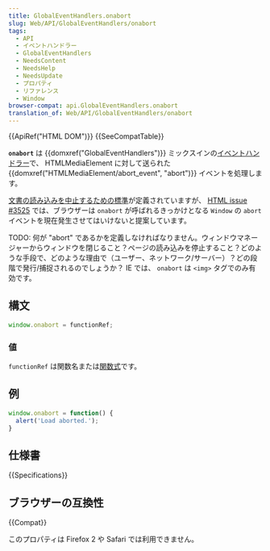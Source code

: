 ```yaml
---
title: GlobalEventHandlers.onabort
slug: Web/API/GlobalEventHandlers/onabort
tags:
  - API
  - イベントハンドラー
  - GlobalEventHandlers
  - NeedsContent
  - NeedsHelp
  - NeedsUpdate
  - プロパティ
  - リファレンス
  - Window
browser-compat: api.GlobalEventHandlers.onabort
translation_of: Web/API/GlobalEventHandlers/onabort
---
```

{{ApiRef("HTML DOM")}} {{SeeCompatTable}}

**`onabort`** は {{domxref("GlobalEventHandlers")}} ミックスインの[イベントハンドラー](/ja/docs/Web/Events/Event_handlers)で、 HTMLMediaElement に対して送られた {{domxref("HTMLMediaElement/abort_event", "abort")}} イベントを処理します。

[文書の読み込みを中止するための標準](https://html.spec.whatwg.org/multipage/browsing-the-web.html#abort-a-document)が定義されていますが、 [HTML issue #3525](https://github.com/whatwg/html/issues/3525) では、ブラウザーは `onabort` が呼ばれるきっかけとなる `Window` の `abort` イベントを現在発生させてはいけないと提案しています。

TODO: 何が "abort" であるかを定義しなければなりません。ウィンドウマネージャーからウィンドウを閉じること？ページの読み込みを停止すること？どのような手段で、どのような理由で（ユーザー、ネットワーク/サーバー）？どの段階で発行/捕捉されるのでしょうか？ IE では、 `onabort` は `<img>` タグでのみ有効です。

## 構文

```js
window.onabort = functionRef;
```

### 値

`functionRef` は関数名または[関数式](/ja/docs/Web/JavaScript/Reference/Operators/function)です。

## 例

```js
window.onabort = function() {
  alert('Load aborted.');
}
```

## 仕様書

{{Specifications}}

## ブラウザーの互換性

{{Compat}}

このプロパティは Firefox 2 や Safari では利用できません。
